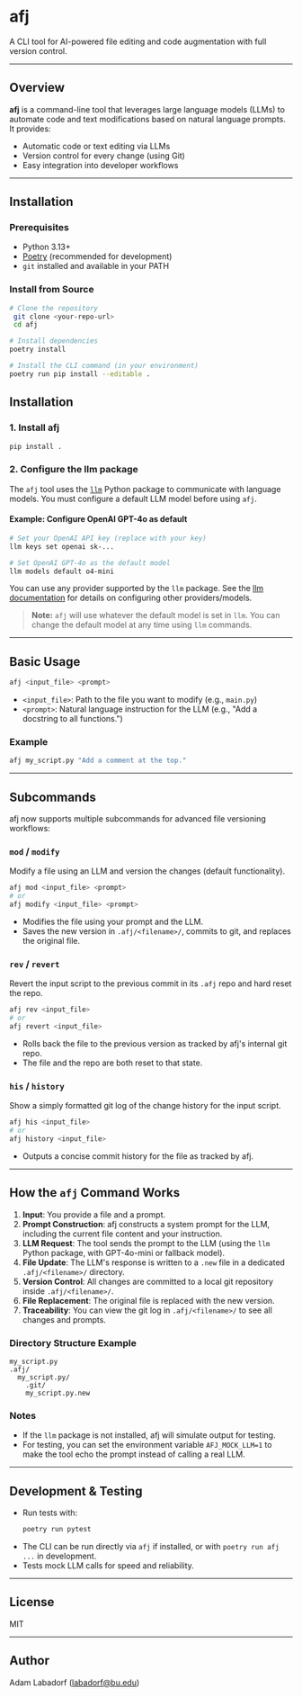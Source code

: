 # afj

A CLI tool for AI-powered file editing and code augmentation with full version control.

---

## Overview

**afj** is a command-line tool that leverages large language models (LLMs) to automate code and text modifications based on natural language prompts. It provides:

- Automatic code or text editing via LLMs
- Version control for every change (using Git)
- Easy integration into developer workflows

---

## Installation

### Prerequisites
- Python 3.13+
- [Poetry](https://python-poetry.org/) (recommended for development)
- `git` installed and available in your PATH

### Install from Source
```bash
# Clone the repository
 git clone <your-repo-url>
 cd afj

# Install dependencies
poetry install

# Install the CLI command (in your environment)
poetry run pip install --editable .
```

## Installation

### 1. Install afj

```bash
pip install .
```

### 2. Configure the llm package

The `afj` tool uses the [`llm`](https://github.com/simonw/llm) Python package to communicate with language models. You must configure a default LLM model before using `afj`.

#### Example: Configure OpenAI GPT-4o as default
```bash
# Set your OpenAI API key (replace with your key)
llm keys set openai sk-...

# Set OpenAI GPT-4o as the default model
llm models default o4-mini
```

You can use any provider supported by the `llm` package. See the [llm documentation](https://llm.datasette.io/en/stable/) for details on configuring other providers/models.

> **Note:** `afj` will use whatever the default model is set in `llm`. You can change the default model at any time using `llm` commands.

---

## Basic Usage

```bash
afj <input_file> <prompt>
```

- `<input_file>`: Path to the file you want to modify (e.g., `main.py`)
- `<prompt>`: Natural language instruction for the LLM (e.g., "Add a docstring to all functions.")

### Example
```bash
afj my_script.py "Add a comment at the top."
```

---

## Subcommands

afj now supports multiple subcommands for advanced file versioning workflows:

### `mod` / `modify`
Modify a file using an LLM and version the changes (default functionality).

```bash
afj mod <input_file> <prompt>
# or
afj modify <input_file> <prompt>
```

- Modifies the file using your prompt and the LLM.
- Saves the new version in `.afj/<filename>/`, commits to git, and replaces the original file.

### `rev` / `revert`
Revert the input script to the previous commit in its `.afj` repo and hard reset the repo.

```bash
afj rev <input_file>
# or
afj revert <input_file>
```

- Rolls back the file to the previous version as tracked by afj's internal git repo.
- The file and the repo are both reset to that state.

### `his` / `history`
Show a simply formatted git log of the change history for the input script.

```bash
afj his <input_file>
# or
afj history <input_file>
```

- Outputs a concise commit history for the file as tracked by afj.

---

## How the `afj` Command Works

1. **Input**: You provide a file and a prompt.
2. **Prompt Construction**: afj constructs a system prompt for the LLM, including the current file content and your instruction.
3. **LLM Request**: The tool sends the prompt to the LLM (using the `llm` Python package, with GPT-4o-mini or fallback model).
4. **File Update**: The LLM's response is written to a `.new` file in a dedicated `.afj/<filename>/` directory.
5. **Version Control**: All changes are committed to a local git repository inside `.afj/<filename>/`.
6. **File Replacement**: The original file is replaced with the new version.
7. **Traceability**: You can view the git log in `.afj/<filename>/` to see all changes and prompts.

### Directory Structure Example
```
my_script.py
.afj/
  my_script.py/
    .git/
    my_script.py.new
```

### Notes
- If the `llm` package is not installed, afj will simulate output for testing.
- For testing, you can set the environment variable `AFJ_MOCK_LLM=1` to make the tool echo the prompt instead of calling a real LLM.

---

## Development & Testing

- Run tests with:
  ```bash
  poetry run pytest
  ```
- The CLI can be run directly via `afj` if installed, or with `poetry run afj ...` in development.
- Tests mock LLM calls for speed and reliability.

---

## License
MIT

---

## Author
Adam Labadorf (<labadorf@bu.edu>)
